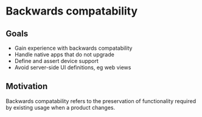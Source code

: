 # Backwards compatability

## Goals

* Gain experience with backwards compatability
* Handle native apps that do not upgrade
* Define and assert device support
* Avoid server-side UI definitions, eg web views

## Motivation

Backwards compatability refers to the preservation of functionality required by existing usage when a product changes.
